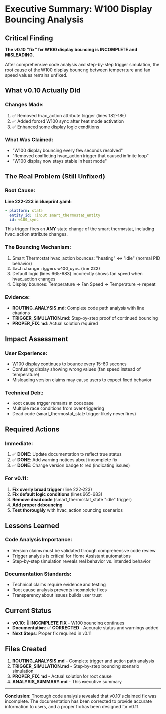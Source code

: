 # Executive Summary: W100 Display Bouncing Analysis

## Critical Finding

**The v0.10 "fix" for W100 display bouncing is INCOMPLETE and MISLEADING.**

After comprehensive code analysis and step-by-step trigger simulation, the root cause of the W100 display bouncing between temperature and fan speed values remains unfixed.

## What v0.10 Actually Did

### Changes Made:
1. ✅ Removed hvac_action attribute trigger (lines 182-186)
2. ✅ Added forced W100 sync after heat mode activation  
3. ✅ Enhanced some display logic conditions

### What Was Claimed:
- "W100 display bouncing every few seconds resolved"
- "Removed conflicting hvac_action trigger that caused infinite loop"
- "W100 display now stays stable in heat mode"

## The Real Problem (Still Unfixed)

### Root Cause:
**Line 222-223 in blueprint.yaml:**
```yaml
- platform: state
  entity_id: !input smart_thermostat_entity
  id: w100_sync
```

This trigger fires on **ANY** state change of the smart thermostat, including hvac_action attribute changes.

### The Bouncing Mechanism:
1. Smart Thermostat hvac_action bounces: "heating" ↔ "idle" (normal PID behavior)
2. Each change triggers w100_sync (line 222)
3. Default logic (lines 665-683) incorrectly shows fan speed when hvac_action changes
4. Display bounces: Temperature → Fan Speed → Temperature → repeat

### Evidence:
- **ROUTING_ANALYSIS.md**: Complete code path analysis with line citations
- **TRIGGER_SIMULATION.md**: Step-by-step proof of continued bouncing
- **PROPER_FIX.md**: Actual solution required

## Impact Assessment

### User Experience:
- W100 display continues to bounce every 15-60 seconds
- Confusing display showing wrong values (fan speed instead of temperature)
- Misleading version claims may cause users to expect fixed behavior

### Technical Debt:
- Root cause trigger remains in codebase
- Multiple race conditions from over-triggering
- Dead code (smart_thermostat_state trigger likely never fires)

## Required Actions

### Immediate:
1. ✅ **DONE**: Update documentation to reflect true status
2. ✅ **DONE**: Add warning notices about incomplete fix
3. ✅ **DONE**: Change version badge to red (indicating issues)

### For v0.11:
1. **Fix overly broad trigger** (line 222-223)
2. **Fix default logic conditions** (lines 665-683)  
3. **Remove dead code** (smart_thermostat_state "idle" trigger)
4. **Add proper debouncing**
5. **Test thoroughly** with hvac_action bouncing scenarios

## Lessons Learned

### Code Analysis Importance:
- Version claims must be validated through comprehensive code review
- Trigger analysis is critical for Home Assistant automations
- Step-by-step simulation reveals real behavior vs. intended behavior

### Documentation Standards:
- Technical claims require evidence and testing
- Root cause analysis prevents incomplete fixes
- Transparency about issues builds user trust

## Current Status

- **v0.10**: 🔴 **INCOMPLETE FIX** - W100 bouncing continues
- **Documentation**: ✅ **CORRECTED** - Accurate status and warnings added
- **Next Steps**: Proper fix required in v0.11

## Files Created

1. **ROUTING_ANALYSIS.md** - Complete trigger and action path analysis
2. **TRIGGER_SIMULATION.md** - Step-by-step bouncing scenario simulation  
3. **PROPER_FIX.md** - Actual solution for root cause
4. **ANALYSIS_SUMMARY.md** - This executive summary

---

**Conclusion**: Thorough code analysis revealed that v0.10's claimed fix was incomplete. The documentation has been corrected to provide accurate information to users, and a proper fix has been designed for v0.11.
